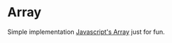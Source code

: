 # Array

Simple implementation [Javascript's Array](https://developer.mozilla.org/en-US/docs/Web/JavaScript/Reference/Global_Objects/Array) just for fun. 


